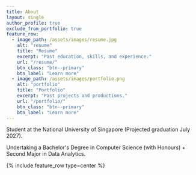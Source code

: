 ```yaml
---
title: About
layout: single
author_profile: true
exclude_from_portfolio: true
feature_row:
  - image_path: /assets/images/resume.jpg
    alt: "resume"
    title: "Resume"
    excerpt: "Past education, skills, and experience."
    url: "/resume/"
    btn_class: "btn--primary"
    btn_label: "Learn more"
  - image_path: /assets/images/portfolio.png
    alt: "portfolio"
    title: "Portfolio"
    excerpt: "Past projects and productions."
    url: "/portfolio/"
    btn_class: "btn--primary"
    btn_label: "Learn more"
---
```


Student at the National University of Singapore (Projected graduation July 2027).        
  
Undertaking a Bachelor's Degree in Computer Science (with Honours) + Second Major in Data Analytics. 

{% include feature_row type=center %}


